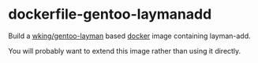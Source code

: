 # dockerfile-gentoo-laymanadd

Build a [wking/gentoo-layman](https://github.com/wking/dockerfile/tree/master/gentoo-layman) based [docker](http://docker.io) image containing layman-add.

You will probably want to extend this image rather than using it directly.

